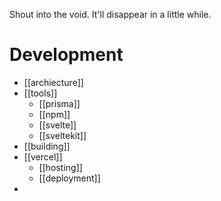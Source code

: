 Shout into the void. It'll disappear in a little while.

# Development
- [[archiecture]]
- [[tools]]
	- [[prisma]]
	- [[npm]]
	- [[svelte]]
	- [[sveltekit]]
- [[building]]
- [[vercel]]
	- [[hosting]]
	- [[deployment]]
- 